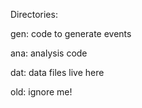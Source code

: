 Directories:

gen: code to generate events

ana: analysis code

dat: data files live here

old: ignore me!
